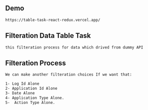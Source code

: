 ## Demo

```bash
https://table-task-react-redux.vercel.app/
```

## Filteration Data Table Task

```bash
this filteration process for data which drived from dummy API
```

## Filteration Process

```bash
We can make another filteration choices If we want that:

1- Log Id Alone
2- Application Id Alone
3- Date Alone
4- Application Type Alone.
5-  Action Type Alone.
```
